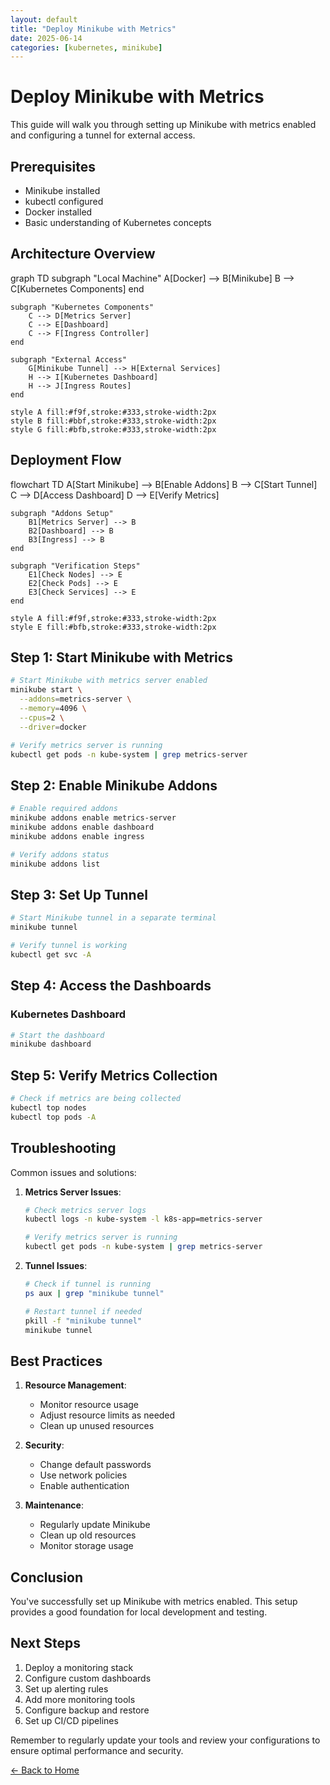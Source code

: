 ```yaml
---
layout: default
title: "Deploy Minikube with Metrics"
date: 2025-06-14
categories: [kubernetes, minikube]
---
```


# Deploy Minikube with Metrics

This guide will walk you through setting up Minikube with metrics enabled and configuring a tunnel for external access.

## Prerequisites

- Minikube installed
- kubectl configured
- Docker installed
- Basic understanding of Kubernetes concepts

## Architecture Overview

<div class="mermaid">
graph TD
    subgraph "Local Machine"
        A[Docker] --> B[Minikube]
        B --> C[Kubernetes Components]
    end
    
    subgraph "Kubernetes Components"
        C --> D[Metrics Server]
        C --> E[Dashboard]
        C --> F[Ingress Controller]
    end
    
    subgraph "External Access"
        G[Minikube Tunnel] --> H[External Services]
        H --> I[Kubernetes Dashboard]
        H --> J[Ingress Routes]
    end
    
    style A fill:#f9f,stroke:#333,stroke-width:2px
    style B fill:#bbf,stroke:#333,stroke-width:2px
    style G fill:#bfb,stroke:#333,stroke-width:2px
</div>

## Deployment Flow

<div class="mermaid">
flowchart TD
    A[Start Minikube] --> B[Enable Addons]
    B --> C[Start Tunnel]
    C --> D[Access Dashboard]
    D --> E[Verify Metrics]
    
    subgraph "Addons Setup"
        B1[Metrics Server] --> B
        B2[Dashboard] --> B
        B3[Ingress] --> B
    end
    
    subgraph "Verification Steps"
        E1[Check Nodes] --> E
        E2[Check Pods] --> E
        E3[Check Services] --> E
    end
    
    style A fill:#f9f,stroke:#333,stroke-width:2px
    style E fill:#bfb,stroke:#333,stroke-width:2px
</div>

## Step 1: Start Minikube with Metrics

```bash
# Start Minikube with metrics server enabled
minikube start \
  --addons=metrics-server \
  --memory=4096 \
  --cpus=2 \
  --driver=docker

# Verify metrics server is running
kubectl get pods -n kube-system | grep metrics-server
```

## Step 2: Enable Minikube Addons

```bash
# Enable required addons
minikube addons enable metrics-server
minikube addons enable dashboard
minikube addons enable ingress

# Verify addons status
minikube addons list
```

## Step 3: Set Up Tunnel

```bash
# Start Minikube tunnel in a separate terminal
minikube tunnel

# Verify tunnel is working
kubectl get svc -A
```

## Step 4: Access the Dashboards

### Kubernetes Dashboard
```bash
# Start the dashboard
minikube dashboard
```

## Step 5: Verify Metrics Collection

```bash
# Check if metrics are being collected
kubectl top nodes
kubectl top pods -A
```

## Troubleshooting

Common issues and solutions:

1. **Metrics Server Issues**:
   ```bash
   # Check metrics server logs
   kubectl logs -n kube-system -l k8s-app=metrics-server
   
   # Verify metrics server is running
   kubectl get pods -n kube-system | grep metrics-server
   ```

2. **Tunnel Issues**:
   ```bash
   # Check if tunnel is running
   ps aux | grep "minikube tunnel"
   
   # Restart tunnel if needed
   pkill -f "minikube tunnel"
   minikube tunnel
   ```

## Best Practices

1. **Resource Management**:
   - Monitor resource usage
   - Adjust resource limits as needed
   - Clean up unused resources

2. **Security**:
   - Change default passwords
   - Use network policies
   - Enable authentication

3. **Maintenance**:
   - Regularly update Minikube
   - Clean up old resources
   - Monitor storage usage

## Conclusion

You've successfully set up Minikube with metrics enabled. This setup provides a good foundation for local development and testing.

## Next Steps

1. Deploy a monitoring stack
2. Configure custom dashboards
3. Set up alerting rules
4. Add more monitoring tools
5. Configure backup and restore
6. Set up CI/CD pipelines

Remember to regularly update your tools and review your configurations to ensure optimal performance and security. 

<div class="back-link">
  <a href="{{ site.baseurl }}/">← Back to Home</a>
</div>